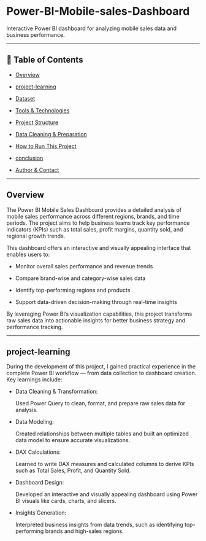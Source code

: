 # Power-BI-Mobile-sales-Dashboard

Interactive Power BI dashboard for analyzing mobile sales data and business performance.

---

## 📌 Table of Contents
- <a href="#overview">Overview</a>
- <a href="#project-learning">project-learning</a>
- <a href="#dataset">Dataset</a>
- <a href="#tools--technologies">Tools & Technologies</a>
- <a href="#project-structure">Project Structure</a>
- <a href="#data-cleaning--preparation">Data Cleaning & Preparation</a>

- <a href="#how-to-run-this-project">How to Run This Project</a>
- <a href="#conclusion">conclusion</a>
- <a href="#author--contact">Author & Contact</a>

---
<h2><a class="anchor" id="overview"></a>Overview</h2>

The Power BI Mobile Sales Dashboard provides a detailed analysis of mobile sales performance across different regions, brands, and time periods. The project aims to help business teams track key performance indicators (KPIs) such as total sales, profit margins, quantity sold, and regional growth trends.

This dashboard offers an interactive and visually appealing interface that enables users to:

- Monitor overall sales performance and revenue trends

- Compare brand-wise and category-wise sales data

- Identify top-performing regions and products

- Support data-driven decision-making through real-time insights

By leveraging Power BI’s visualization capabilities, this project transforms raw sales data into actionable insights for better business strategy and performance tracking.

---
<h2><a class="anchor" id="project-learning"></a>project-learning</h2>

During the development of this project, I gained practical experience in the complete Power BI workflow — from data collection to dashboard creation. Key learnings include:

- Data Cleaning & Transformation:

  Used Power Query to clean, format, and prepare raw sales data for analysis.

- Data Modeling:

  Created relationships between multiple tables and built an optimized data model to ensure accurate visualizations.

- DAX Calculations:

  Learned to write DAX measures and calculated columns to derive KPIs such as Total Sales, Profit, and Quantity Sold.

- Dashboard Design:

  Developed an interactive and visually appealing dashboard using Power BI visuals like cards, charts, and slicers.

- Insights Generation:

  Interpreted business insights from data trends, such as identifying top-performing brands and high-sales regions.
